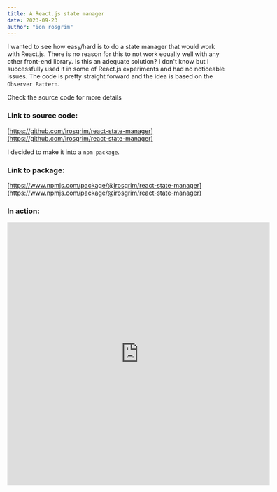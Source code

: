 ```yaml
---
title: A React.js state manager
date: 2023-09-23
author: "ion rosgrim"
---
```


I wanted to see how easy/hard is to do a state manager that would work with React.js. There is no reason for this to not work equally well with any other front-end library.
Is this an adequate solution? 
I don't know but I successfully used it in some of React.js experiments and had no noticeable issues.
The code is pretty straight forward and the idea is based on the `Observer Pattern`.


Check the source code for more details

### Link to source code:
[https://github.com/irosgrim/react-state-manager](https://github.com/irosgrim/react-state-manager)


I decided to make it into a `npm package`.

### Link to package:
[https://www.npmjs.com/package/@irosgrim/react-state-manager](https://www.npmjs.com/package/@irosgrim/react-state-manager)


### In action:

<iframe src="https://irosgrim.github.io/state-management/" frameborder="0" width="600" height="600"></iframe>
